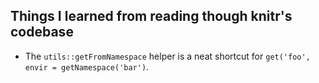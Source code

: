 ## Things I learned from reading though knitr's codebase

* The `utils::getFromNamespace` helper is a neat shortcut for
  `get('foo', envir = getNamespace('bar')`.

